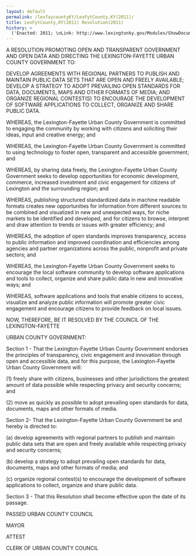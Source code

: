 ```yaml
---
layout: default
permalink: /lexfaycountyKY/LexFytCounty,KY(2011)/
title: LexFytCounty,KY(2011) Resolution(2011)
history: >
  ('Enacted: 2011; \nLink: http://www.lexingtonky.gov/Modules/ShowDocument.aspx?documentid=16343; \nMeans: Resolution',)
---
```


<p>A RESOLUTION PROMOTING OPEN AND TRANSPARENT GOVERNMENT AND OPEN DATA AND DIRECTING THE LEXINGTON-FAYETTE URBAN COUNTY GOVERNMENT TO:</p> <p>DEVELOP AGREEMENTS WITH REGIONAL PARTNERS TO PUBLISH AND MAINTAIN PUBLIC DATA SETS THAT ARE OPEN AND FREELY AVAILABLE; DEVELOP A STRATEGY TO ADOPT PREVAILING OPEN STANDARDS FOR DATA, DOCUMENTS, MAPS AND OTHER FORMATS OF MEDIA; AND ORGANIZE REGIONAL CONTEST(S) TO ENCOURAGE THE DEVELOPMENT OF SOFTWARE APPLICATIONS TO COLLECT, ORGANIZE AND SHARE PUBLIC DATA.</p> <p>WHEREAS, the Lexington-Fayette Urban County Government is committed to engaging the community by working with citizens and soliciting their ideas, input and creative energy; and</p> <p>WHEREAS, the Lexington-Fayette Urban County Government is committed to using technology to foster open, transparent and accessible government; and</p> <p>WHEREAS, by sharing data freely, the Lexington-Fayette Urban County Government seeks to develop opportunities for economic development, commerce, increased investment and civic engagement for citizens of Lexington and the surrounding region; and</p> <p>WHEREAS, publishing structured standardized data in machine readable formats creates new opportunities for information from different sources to be combined and visualized in new and unexpected ways, for niche markets to be identified and developed, and for citizens to browse, interpret and draw attention to trends or issues with greater efficiency; and</p> <p>WHEREAS, the adoption of open standards improves transparency, access to public information and improved coordination and efficiencies among agencies and partner organizations across the public, nonprofit and private sectors; and</p> <p>WHEREAS, the Lexington-Fayette Urban County Government seeks to encourage the local software community to develop software applications and tools to collect, organize and share public data in new and innovative ways; and</p> <p>WHEREAS, software applications and tools that enable citizens to access, visualize and analyze public information will promote greater civic engagement and encourage citizens to provide feedback on local issues.</p> <p>NOW, THEREFORE, BE IT RESOLVED BY THE COUNCIL OF THE LEXINGTON-FAYETTE</p> <p>URBAN COUNTY GOVERNMENT:</p> <p>Section 1 - That the Lexington-Fayette Urban County Government endorses the principles of transparency, civic engagement and innovation through open and accessible data, and for this purpose, the Lexington-Fayette Urban County Government will:</p> <p>(1) freely share with citizens, businesses and other jurisdictions the greatest amount of data possible while respecting privacy and security concerns; and</p> <p>(2) move as quickly as possible to adopt prevailing open standards for data, documents, maps and other formats of media.</p> <p>Section 2- That the Lexington-Fayette Urban County Government be and hereby is directed to:</p> <p>(a) develop agreements with regional partners to publish and maintain public data sets that are open and freely available while respecting privacy and security concerns;</p> <p>(b) develop a strategy to adopt prevailing open standards for data, documents, maps and other formats of media; and</p> <p>(c) organize regional contest(s) to encourage the development of software applications to collect, organize and share public data.</p> <p>Section 3 - That this Resolution shall become effective upon the date of its passage.</p> <p>PASSED URBAN COUNTY COUNCIL</p> <p>MAYOR</p> <p>ATTEST</p> <p>CLERK OF URBAN COUNTY COUNCIL</p> <p/> <p/> <p/> <p/> <p/> <p/> <p/> <p/> <p/> <p/> <p/> <p/>